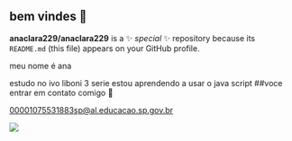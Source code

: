 ## bem vindes 👋

**anaclara229/anaclara229** is a ✨ _special_ ✨ repository because its `README.md` (this file) appears on your GitHub profile.

meu nome é ana 

estudo no ivo liboni 3 serie
estou aprendendo a usar o java script 
##voce entrar em contato comigo 📧

00001075531883sp@al.educacao.sp.gov.br

![](https://www.google.com/url?sa=i&url=https%3A%2F%2Ftenor.com%2Fsearch%2Ffire-gifs&psig=AOvVaw1XHD9dyBbqWcbXCHbuCYva&ust=1723040602629000&source=images&cd=vfe&opi=89978449&ved=0CA4QjRxqFwoTCNCjlczI4IcDFQAAAAAdAAAAABAX)


